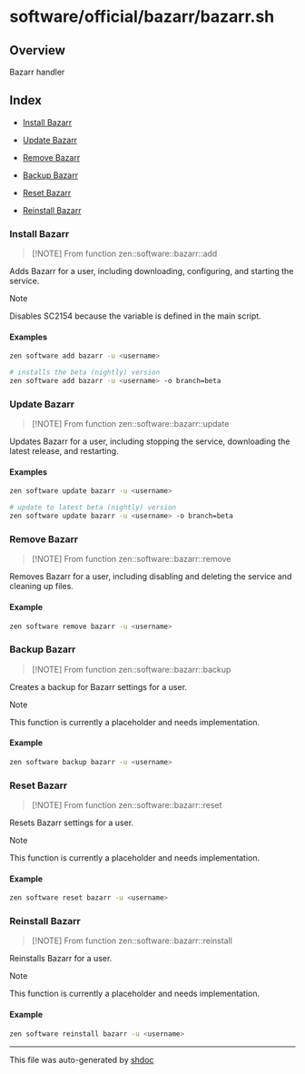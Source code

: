 # software/official/bazarr/bazarr.sh

## Overview

Bazarr handler

## Index

* [Install Bazarr](#install-bazarr)

* [Update Bazarr](#update-bazarr)

* [Remove Bazarr](#remove-bazarr)

* [Backup Bazarr](#backup-bazarr)

* [Reset Bazarr](#reset-bazarr)

* [Reinstall Bazarr](#reinstall-bazarr)


### Install Bazarr

> [!NOTE] From function
> zen::software::bazarr::add

Adds Bazarr for a user, including downloading, configuring, and starting the service.

> [!NOTE]
> Disables SC2154 because the variable is defined in the main script.

#### Examples

```bash
zen software add bazarr -u <username>
```

```bash
# installs the beta (nightly) version
zen software add bazarr -u <username> -o branch=beta
```

### Update Bazarr

> [!NOTE] From function
> zen::software::bazarr::update

Updates Bazarr for a user, including stopping the service, downloading the latest release, and restarting.

#### Examples

```bash
zen software update bazarr -u <username>
```

```bash
# update to latest beta (nightly) version
zen software update bazarr -u <username> -o branch=beta
```

### Remove Bazarr

> [!NOTE] From function
> zen::software::bazarr::remove

Removes Bazarr for a user, including disabling and deleting the service and cleaning up files.

#### Example

```bash
zen software remove bazarr -u <username>
```

### Backup Bazarr

> [!NOTE] From function
> zen::software::bazarr::backup

Creates a backup for Bazarr settings for a user.

> [!NOTE]
> This function is currently a placeholder and needs implementation.

#### Example

```bash
zen software backup bazarr -u <username>
```

### Reset Bazarr

> [!NOTE] From function
> zen::software::bazarr::reset

Resets Bazarr settings for a user.

> [!NOTE]
> This function is currently a placeholder and needs implementation.

#### Example

```bash
zen software reset bazarr -u <username>
```

### Reinstall Bazarr

> [!NOTE] From function
> zen::software::bazarr::reinstall

Reinstalls Bazarr for a user.

> [!NOTE]
> This function is currently a placeholder and needs implementation.

#### Example

```bash
zen software reinstall bazarr -u <username>
```

---
This file was auto-generated by [shdoc](https://github.com/MediaEase/shdoc)
